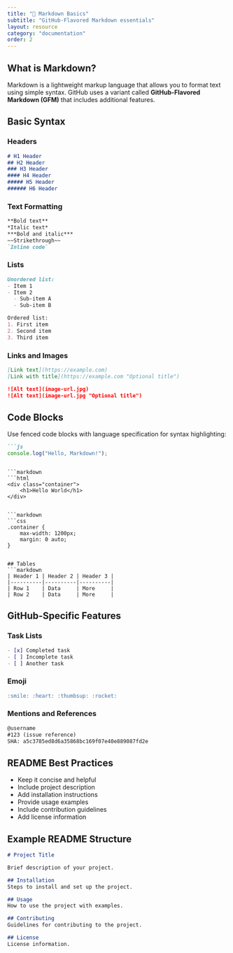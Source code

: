 ```yaml
---
title: "📄 Markdown Basics"
subtitle: "GitHub-Flavored Markdown essentials"
layout: resource
category: "documentation"
order: 2
---
```


## What is Markdown?
Markdown is a lightweight markup language that allows you to format text using simple syntax. GitHub uses a variant called **GitHub-Flavored Markdown (GFM)** that includes additional features.

## Basic Syntax

### Headers
```markdown
# H1 Header
## H2 Header
### H3 Header
#### H4 Header
##### H5 Header
###### H6 Header
```

### Text Formatting
```markdown
**Bold text**
*Italic text*
***Bold and italic***
~~Strikethrough~~
`Inline code`
```

### Lists
```markdown
Unordered list:
- Item 1
- Item 2
  - Sub-item A
  - Sub-item B

Ordered list:
1. First item
2. Second item
3. Third item
```

### Links and Images
```markdown
[Link text](https://example.com)
[Link with title](https://example.com "Optional title")

![Alt text](image-url.jpg)
![Alt text](image-url.jpg "Optional title")
```

## Code Blocks
Use fenced code blocks with language specification for syntax highlighting:

```markdown
```js
console.log("Hello, Markdown!");
```
```

```markdown
```html
<div class="container">
    <h1>Hello World</h1>
</div>
```
```

```markdown
```css
.container {
    max-width: 1200px;
    margin: 0 auto;
}
```
```

## Tables
```markdown
| Header 1 | Header 2 | Header 3 |
|----------|----------|----------|
| Row 1    | Data     | More     |
| Row 2    | Data     | More     |
```

## GitHub-Specific Features

### Task Lists
```markdown
- [x] Completed task
- [ ] Incomplete task
- [ ] Another task
```

### Emoji
```markdown
:smile: :heart: :thumbsup: :rocket:
```

### Mentions and References
```markdown
@username
#123 (issue reference)
SHA: a5c3785ed8d6a35868bc169f07e40e889087fd2e
```

## README Best Practices
- Keep it concise and helpful
- Include project description
- Add installation instructions
- Provide usage examples
- Include contribution guidelines
- Add license information

## Example README Structure
```markdown
# Project Title

Brief description of your project.

## Installation
Steps to install and set up the project.

## Usage
How to use the project with examples.

## Contributing
Guidelines for contributing to the project.

## License
License information.
```
